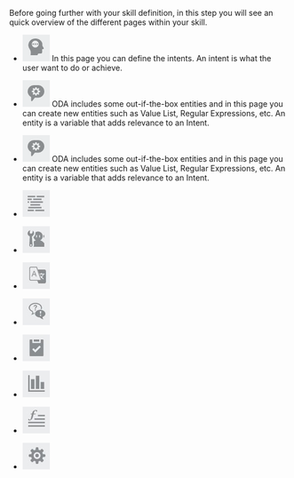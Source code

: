 Before going further with your skill definition, in this step you will see an quick overview of the different pages within your skill.

* ![Oracle Digital Assistant intents menu](assets/menu-intent.jpg) In this page you can define the intents. An intent is what the user want to do or achieve.

* ![Oracle Digital Assistant intents menu](assets/menu-entities.jpg) ODA includes some out-if-the-box entities and in this page you can create new entities such as Value List, Regular Expressions, etc. An entity is a variable that adds relevance to an Intent.

* ![Oracle Digital Assistant entities menu](assets/menu-entities.jpg) ODA includes some out-if-the-box entities and in this page you can create new entities such as Value List, Regular Expressions, etc. An entity is a variable that adds relevance to an Intent.

* ![Oracle Digital Assistant dialog flow menu](assets/menu-dialogflow.jpg)

* ![Oracle Digital Assistant conversational designer menu](assets/menu-conversationdesigner.jpg)

* ![Oracle Digital Assistant resource bundles menu](assets/menu-resbundles.jpg)

* ![Oracle Digital Assistant Q&A menu](assets/menu-qna.jpg)

* ![Oracle Digital Assistant Quality menu](assets/menu-quality.jpg)

* ![Oracle Digital Assistant Insights menu](assets/menu-insight.jpg)

* ![Oracle Digital Assistant Components menu](assets/menu-custcomponents.jpg)

* ![Oracle Digital Assistant Settings menu](assets/menu-settings.jpg)


